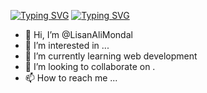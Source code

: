 [![Typing SVG](https://readme-typing-svg.demolab.com/?lines=Lisan+ALi+Mondal)](https://git.io/typing-svg)
[![Typing SVG](https://readme-typing-svg.demolab.com?font=Fira+Code&weight=500&duration=500&pause=1000&color=7220e6&background=fff&center=true&width=484&lines=I'm+Lisan;Ali;Mondal;Currently+learning+DSA+;Learning+web+development)](https://git.io/typing-svg)
- 👋 Hi, I’m @LisanAliMondal
- 👀 I’m interested in ...
- 🌱 I’m currently learning web development
- 💞️ I’m looking to collaborate on .
- 📫 How to reach me ...

<!---
LisanAliMondal/LisanAliMondal is a ✨ special ✨ repository because its `README.md` (this file) appears on your GitHub profile.
You can click the Preview link to take a look at your changes.
--->
